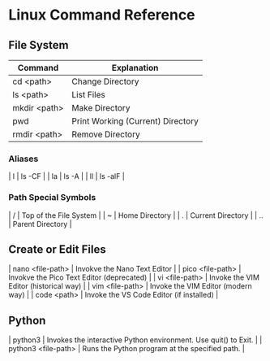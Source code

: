 # Linux Command Reference

## File System

| Command | Explanation |
| ------- | ----------- |
| cd \<path\> | Change Directory |
| ls \<path\> | List Files |
| mkdir \<path\> | Make Directory |
| pwd | Print Working (Current) Directory |
| rmdir \<path\> | Remove Directory |

### Aliases

| l | ls -CF |
| la | ls -A |
| ll | ls -alF |

### Path Special Symbols

| / | Top of the File System |
| ~ | Home Directory |
| . | Current Directory |
| .. | Parent Directory |

## Create or Edit Files

| nano \<file-path\> | Invokve the Nano Text Editor |
| pico \<file-path\> | Invokve the Pico Text Editor (deprecated) |
| vi \<file-path\> | Invoke the VIM Editor (historical way) |
| vim \<file-path\> | Invoke the VIM Editor (modern way) |
| code \<path\> | Invoke the VS Code Editor (if installed) |

## Python

| python3 | Invokes the interactive Python environment. Use quit() to Exit. |
| python3 \<file-path\> | Runs the Python program at the specified path. |
